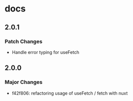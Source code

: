 # docs

## 2.0.1

### Patch Changes

- Handle error typing for useFetch

## 2.0.0

### Major Changes

- f42f806: refactoring usage of useFetch / fetch with nuxt
